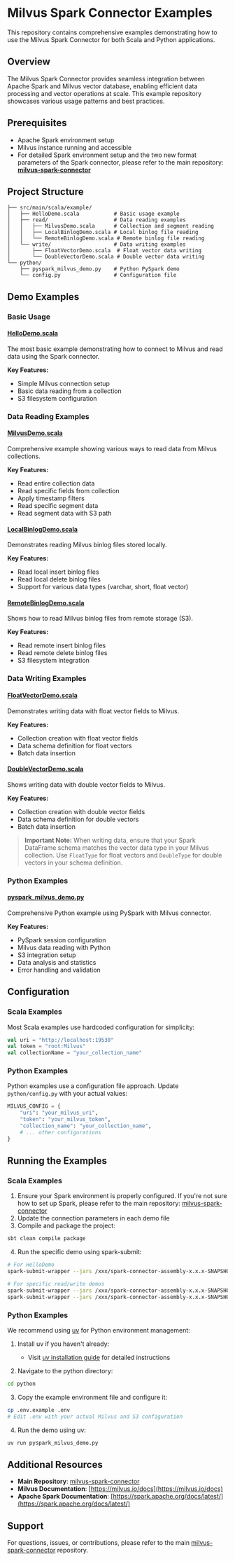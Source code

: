 # Milvus Spark Connector Examples

This repository contains comprehensive examples demonstrating how to use the Milvus Spark Connector for both Scala and Python applications.

## Overview

The Milvus Spark Connector provides seamless integration between Apache Spark and Milvus vector database, enabling efficient data processing and vector operations at scale. This example repository showcases various usage patterns and best practices.

## Prerequisites

- Apache Spark environment setup
- Milvus instance running and accessible
- For detailed Spark environment setup and the two new format parameters of the Spark connector, please refer to the main repository: **[milvus-spark-connector](https://github.com/SimFG/milvus-spark-connector)**

## Project Structure

```
├── src/main/scala/example/
│   ├── HelloDemo.scala           # Basic usage example
│   ├── read/                     # Data reading examples
│   │   ├── MilvusDemo.scala      # Collection and segment reading
│   │   ├── LocalBinlogDemo.scala # Local binlog file reading
│   │   └── RemoteBinlogDemo.scala # Remote binlog file reading
│   └── write/                    # Data writing examples
│       ├── FloatVectorDemo.scala  # Float vector data writing
│       └── DoubleVectorDemo.scala # Double vector data writing
└── python/
    ├── pyspark_milvus_demo.py    # Python PySpark demo
    └── config.py                 # Configuration file
```

## Demo Examples

### Basic Usage

#### [HelloDemo.scala](src/main/scala/example/HelloDemo.scala)
The most basic example demonstrating how to connect to Milvus and read data using the Spark connector.

**Key Features:**
- Simple Milvus connection setup
- Basic data reading from a collection
- S3 filesystem configuration

### Data Reading Examples

#### [MilvusDemo.scala](src/main/scala/example/read/MilvusDemo.scala)
Comprehensive example showing various ways to read data from Milvus collections.

**Key Features:**
- Read entire collection data
- Read specific fields from collection
- Apply timestamp filters
- Read specific segment data
- Read segment data with S3 path

#### [LocalBinlogDemo.scala](src/main/scala/example/read/LocalBinlogDemo.scala)
Demonstrates reading Milvus binlog files stored locally.

**Key Features:**
- Read local insert binlog files
- Read local delete binlog files
- Support for various data types (varchar, short, float vector)

#### [RemoteBinlogDemo.scala](src/main/scala/example/read/RemoteBinlogDemo.scala)
Shows how to read Milvus binlog files from remote storage (S3).

**Key Features:**
- Read remote insert binlog files
- Read remote delete binlog files
- S3 filesystem integration

### Data Writing Examples

#### [FloatVectorDemo.scala](src/main/scala/example/write/FloatVectorDemo.scala)
Demonstrates writing data with float vector fields to Milvus.

**Key Features:**
- Collection creation with float vector fields
- Data schema definition for float vectors
- Batch data insertion

#### [DoubleVectorDemo.scala](src/main/scala/example/write/DoubleVectorDemo.scala)
Shows writing data with double vector fields to Milvus.

**Key Features:**
- Collection creation with double vector fields
- Data schema definition for double vectors
- Batch data insertion

> **Important Note:** When writing data, ensure that your Spark DataFrame schema matches the vector data type in your Milvus collection. Use `FloatType` for float vectors and `DoubleType` for double vectors in your schema definition.

### Python Examples

#### [pyspark_milvus_demo.py](python/pyspark_milvus_demo.py)
Comprehensive Python example using PySpark with Milvus connector.

**Key Features:**
- PySpark session configuration
- Milvus data reading with Python
- S3 integration setup
- Data analysis and statistics
- Error handling and validation

## Configuration

### Scala Examples
Most Scala examples use hardcoded configuration for simplicity:

```scala
val uri = "http://localhost:19530"
val token = "root:Milvus"
val collectionName = "your_collection_name"
```

### Python Examples
Python examples use a configuration file approach. Update `python/config.py` with your actual values:

```python
MILVUS_CONFIG = {
    "uri": "your_milvus_uri",
    "token": "your_milvus_token",
    "collection_name": "your_collection_name",
    # ... other configurations
}
```

## Running the Examples

### Scala Examples

1. Ensure your Spark environment is properly configured. If you're not sure how to set up Spark, please refer to the main repository: [milvus-spark-connector](https://github.com/SimFG/milvus-spark-connector)
2. Update the connection parameters in each demo file
3. Compile and package the project:

```bash
sbt clean compile package
```

4. Run the specific demo using spark-submit:

```bash
# For HelloDemo
spark-submit-wrapper --jars /xxx/spark-connector-assembly-x.x.x-SNAPSHOT.jar --class "example.HelloDemo" /xxx/milvus-spark-connector-example_2.13-0.1.0-SNAPSHOT.jar

# For specific read/write demos
spark-submit-wrapper --jars /xxx/spark-connector-assembly-x.x.x-SNAPSHOT.jar --class "example.read.MilvusDemo" /xxx/milvus-spark-connector-example_2.13-0.1.0-SNAPSHOT.jar
spark-submit-wrapper --jars /xxx/spark-connector-assembly-x.x.x-SNAPSHOT.jar --class "example.write.FloatVectorDemo" /xxx/milvus-spark-connector-example_2.13-0.1.0-SNAPSHOT.jar
```

### Python Examples

We recommend using [uv](https://docs.astral.sh/uv/getting-started/installation/) for Python environment management:

1. Install uv if you haven't already:
   - Visit [uv installation guide](https://docs.astral.sh/uv/getting-started/installation/) for detailed instructions

2. Navigate to the python directory:
```bash
cd python
```

3. Copy the example environment file and configure it:
```bash
cp .env.example .env
# Edit .env with your actual Milvus and S3 configuration
```

4. Run the demo using uv:
```bash
uv run pyspark_milvus_demo.py
```

## Additional Resources

- **Main Repository**: [milvus-spark-connector](https://github.com/SimFG/milvus-spark-connector)
- **Milvus Documentation**: [https://milvus.io/docs](https://milvus.io/docs)
- **Apache Spark Documentation**: [https://spark.apache.org/docs/latest/](https://spark.apache.org/docs/latest/)

## Support

For questions, issues, or contributions, please refer to the main [milvus-spark-connector](https://github.com/SimFG/milvus-spark-connector) repository. 
